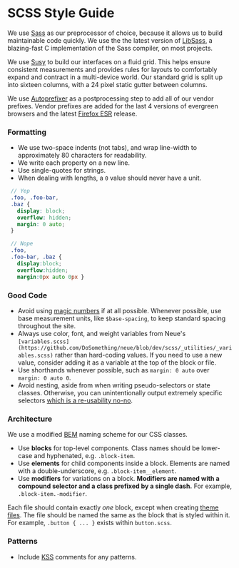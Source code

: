 # SCSS Style Guide

We use [Sass](http://sass-lang.com) as our preprocessor of choice, because it allows us to build maintainable code quickly. We use the the latest version of [LibSass](http://libsass.org), a blazing-fast C implementation of the Sass compiler, on most projects.

We use [Susy](http://susy.oddbird.net) to build our interfaces on a fluid grid. This helps ensure consistent measurements and provides rules for layouts to comfortably expand and contract in a multi-device world. Our standard grid is split up into sixteen columns, with a 24 pixel static gutter between columns.

We use [Autoprefixer](https://github.com/postcss/autoprefixer) as a postprocessing step to add all of our vendor prefixes. Vendor prefixes are added for the last 4 versions of evergreen browsers and the latest [Firefox ESR](https://www.mozilla.org/en-US/firefox/organizations/faq/) release.

### Formatting

 * We use two-space indents (not tabs), and wrap line-width to approximately 80 characters for readability.
 * We write each property on a new line.
 * Use single-quotes for strings.
 * When dealing with lengths, a `0` value should never have a unit.

 ```scss
  // Yep
  .foo, .foo-bar,
  .baz {
    display: block;
    overflow: hidden;
    margin: 0 auto;
  }

  // Nope
  .foo,
  .foo-bar, .baz {
    display:block;
    overflow:hidden;
    margin:0px auto 0px }
 ```

### Good Code

 * Avoid using [magic numbers](http://en.wikipedia.org/wiki/Magic_number_(programming)#Unnamed_numerical_constants) if at all possible. Whenever possible, use base measurement units, like `$base-spacing`, to keep standard spacing throughout the site.
 * Always use color, font, and weight variables from Neue's `[variables.scss](https://github.com/DoSomething/neue/blob/dev/scss/_utilities/_variables.scss)` rather than hard-coding values. If you need to use a new value, consider adding it as a variable at the top of the block or file.
 * Use shorthands whenever possible, such as `margin: 0 auto` over `margin: 0 auto 0`.
 * Avoid nesting, aside from when writing pseudo-selectors or state classes. Otherwise, you can unintentionally output extremely specific selectors [which is a re-usability no-no](http://www.sitepoint.com/beware-selector-nesting-sass/).


### Architecture

We use a modified [BEM](https://css-tricks.com/bem-101/) naming scheme for our CSS classes.

 * Use __blocks__ for top-level components. Class names should be lower-case and hyphenated, e.g. `.block-item`.
 * Use __elements__ for child components inside a block. Elements are named with a double-underscore, e.g. `.block-item__element`.
 * Use __modifiers__ for variations on a block. __Modifiers are named with a compound selector and a class prefixed by a single dash.__ For example, `.block-item.-modifier`.

Each file should contain exactly _one_ block, except when creating [theme files](#). The file should be named the same as the block that is styled within it. For example, `.button { ... }` exists within `button.scss`.


### Patterns

 * Include [KSS](http://warpspire.com/kss/) comments for any patterns.



